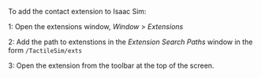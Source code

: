 To add the contact extension to Isaac Sim:

  1: Open the extensions window, *Window* > *Extensions*

  2: Add the path to extenstions in the *Extension Search Paths* window in the form `/TactileSim/exts`
  
  3: Open the extension from the toolbar at the top of the screen.

